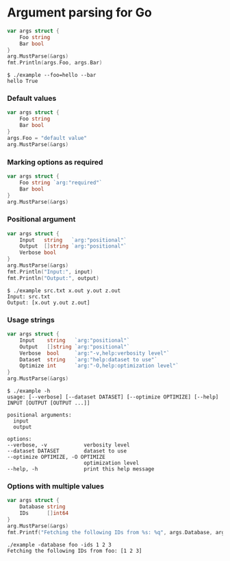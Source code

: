 # Argument parsing for Go

```go
var args struct {
	Foo string
	Bar bool
}
arg.MustParse(&args)
fmt.Println(args.Foo, args.Bar)
```

```shell
$ ./example --foo=hello --bar
hello True
```

### Default values

```go
var args struct {
	Foo string
	Bar bool
}
args.Foo = "default value"
arg.MustParse(&args)
```

### Marking options as required

```go
var args struct {
	Foo string `arg:"required"`
	Bar bool
}
arg.MustParse(&args)
```

### Positional argument

```go
var args struct {
	Input   string   `arg:"positional"`
	Output  []string `arg:"positional"`
	Verbose bool
}
arg.MustParse(&args)
fmt.Println("Input:", input)
fmt.Println("Output:", output)
```

```
$ ./example src.txt x.out y.out z.out
Input: src.txt
Output: [x.out y.out z.out]
```

### Usage strings
```go
var args struct {
	Input    string   `arg:"positional"`
	Output   []string `arg:"positional"`
	Verbose  bool     `arg:"-v,help:verbosity level"`
	Dataset  string   `arg:"help:dataset to use"`
	Optimize int      `arg:"-O,help:optimization level"`
}
arg.MustParse(&args)
```

```shell
$ ./example -h
usage: [--verbose] [--dataset DATASET] [--optimize OPTIMIZE] [--help] INPUT [OUTPUT [OUTPUT ...]] 

positional arguments:
  input
  output

options:
--verbose, -v            verbosity level
--dataset DATASET        dataset to use
--optimize OPTIMIZE, -O OPTIMIZE
                         optimization level
--help, -h               print this help message
```

### Options with multiple values
```go
var args struct {
	Database string
	IDs      []int64
}
arg.MustParse(&args)
fmt.Printf("Fetching the following IDs from %s: %q", args.Database, args.IDs)
```

```shell
./example -database foo -ids 1 2 3
Fetching the following IDs from foo: [1 2 3]
```
